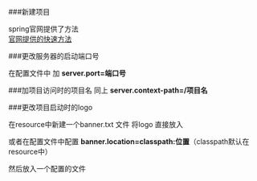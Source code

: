 ###新建项目 

spring官网提供了方法 <br>
[官网提供的快速方法](https://start.spring.io/)

###更改服务器的启动端口号

在配置文件中 加 **server.port=端口号**

###加项目访问时的项目名
同上 **server.context-path=/项目名**

###更改项目启动时的logo

在resource中新建一个banner.txt 文件 将logo 直接放入

或者在配置文件中配置 **banner.location=classpath:位置**（classpath默认在resource中）

然后放入一个配置的文件

